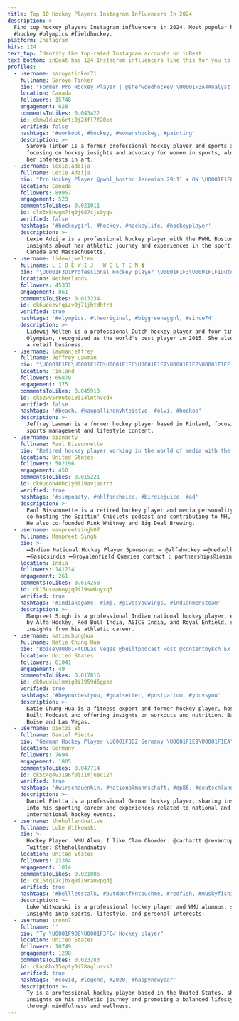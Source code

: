 ```yaml
---
title: Top 10 Hockey Players Instagram Influencers In 2024
description: >-
  Find top hockey players Instagram influencers in 2024. Most popular hashtags:
  #hockey #olympics #fieldhockey.
platform: Instagram
hits: 124
text_top: Identify the top-rated Instagram accounts on inBeat.
text_bottom: inBeat has 124 Instagram influencers like this for you to connect with.
profiles:
  - username: saroyatinker71
    fullname: Saroya Tinker
    bio: "Former Pro Hockey Player | @sherwoodhockey \U0001F3A4Analyst @cbc.sports @thepwhlofficial \U0001F3A5Host/Producer #BDB \U0001F478\U0001F3FD@blackgirlhockeyclubca \U0001F3A8@paintink.studio \U0001F393Yale"
    location: Canada
    followers: 15748
    engagement: 628
    commentsToLikes: 0.043422
    id: ckmw1duzs6rti0j23fl7f20pb
    verified: false
    hashtags: '#workout, #hockey, #womenshockey, #painting'
    description: >-
      Saroya Tinker is a former professional hockey player and sports analyst,
      focusing on hockey insights and advocacy for women in sports, alongside
      her interests in art.
  - username: lexie.adzija
    fullname: Lexie Adzija
    bio: "Pro Hockey Player @pwhl_boston Jeremiah 29:11 ✟ ON \U0001F1E8\U0001F1E6, MA \U0001F1FA\U0001F1F8"
    location: Canada
    followers: 89957
    engagement: 523
    commentsToLikes: 0.021011
    id: clo3xkhugm7fq0j087cjs0yqw
    verified: false
    hashtags: '#hockeygirl, #hockey, #hockeylife, #hockeyplayer'
    description: >-
      Lexie Adzija is a professional hockey player with the PWHL Boston, sharing
      insights about her athletic journey and experiences in the sport. Based in
      Canada and Massachusetts.
  - username: lidewijwelten
    fullname: L I D E W I J   W E L T E N �
    bio: "\U0001F3D1Professional Hockey player \U0001F1F3\U0001F1F1Dutch national team \U0001F9474 times Olympian |Olympic Champion 08/12/21 ⭐️Best player in the world 2015 \U0001F6CDCo-owner @shopbyjuli"
    location: Netherlands
    followers: 45331
    engagement: 861
    commentsToLikes: 0.013234
    id: ck6ueezvfqizv0j71jhtdhfrd
    verified: true
    hashtags: '#olympics, #theoriginal, #biggreeneggnl, #since74'
    description: >-
      Lidewij Welten is a professional Dutch hockey player and four-time
      Olympian, recognized as the world's best player in 2015. She also co-owns
      a retail business.
  - username: lawmanjeffrey
    fullname: Jeffrey Lawman
    bio: "\U0001F1EC\U0001F1ED\U0001F1EC\U0001F1E7\U0001F1EB\U0001F1EE Ex-Hockey player Management: @mumahelsinki"
    location: Finland
    followers: 66879
    engagement: 375
    commentsToLikes: 0.045913
    id: ck5zwv5r06toi0i14lntnvcdx
    verified: false
    hashtags: '#beach, #kaupallinenyhteistyo, #olvi, #hookoo'
    description: >-
      Jeffrey Lawman is a former hockey player based in Finland, focusing on
      sports management and lifestyle content.
  - username: biznasty
    fullname: Paul Bissonnette
    bio: "Retired hockey player working in the world of media with the @spittinchiclets podcast & @nhlontnt. Co-founder of @pinkwhitney & @bigdealbrewing. \U0001F920\U0001F3D2\U0001F37A"
    location: United States
    followers: 502196
    engagement: 450
    commentsToLikes: 0.015221
    id: ck0ucoh40hc1y0i19avjasrrd
    verified: true
    hashtags: '#simpnasty, #nhlfanchoice, #birdiejuice, #ad'
    description: >-
      Paul Bissonnette is a retired hockey player and media personality,
      co-hosting the Spittin' Chiclets podcast and contributing to NHL on TNT.
      He also co-founded Pink Whitney and Big Deal Brewing.
  - username: manpreetsingh07
    fullname: Manpreet Singh
    bio: >-
      ➖Indian National Hockey Player Sponsored ➖ @alfahockey ➖@redbullindia
      ➖@asicsindia ➖@royalenfield Queries contact : partnerships@iosindia.com
    location: India
    followers: 141214
    engagement: 261
    commentsToLikes: 0.614258
    id: ck15uxea6oyjq0i19sw6uyxq3
    verified: true
    hashtags: '#indiakagame, #imj, #givesyouwings, #indianmensteam'
    description: >-
      Manpreet Singh is a professional Indian national hockey player, endorsed
      by Alfa Hockey, Red Bull India, ASICS India, and Royal Enfield, sharing
      insights from his athletic career.
  - username: katiechunghua
    fullname: Katie Chung Hua
    bio: "Boise\U0001F4CDLas Vegas @builtpodcast Host @contentbykch Ex Hockey Player Fitness Expert Get my WORKOUTS & NUTRITION GUIDE\U0001F447\U0001F3FC"
    location: United States
    followers: 61041
    engagement: 49
    commentsToLikes: 0.017816
    id: ck0vuxlulmmig0i1959d6gpbb
    verified: true
    hashtags: '#beyourbestyou, #goalsetter, #postpartum, #youvsyou'
    description: >-
      Katie Chung Hua is a fitness expert and former hockey player, hosting the
      Built Podcast and offering insights on workouts and nutrition. Based in
      Boise and Las Vegas.
  - username: pietzi_86
    fullname: Daniel Pietta
    bio: "German Hockey Player \U0001F3D2 Germany \U0001F1E9\U0001F1EA"
    location: Germany
    followers: 7694
    engagement: 1805
    commentsToLikes: 0.047714
    id: ck5c4g4v31a6f0i11mjuec12n
    verified: true
    hashtags: '#wirschauenhin, #nationalmannschaft, #dp86, #deutschlandcup'
    description: >-
      Daniel Pietta is a professional German hockey player, sharing insights
      into his sporting career and experiences related to national and
      international hockey events.
  - username: thehollandnative
    fullname: Luke Witkowski
    bio: >-
      Hockey Player. WMU Alum. I like Clam Chowder. @carhartt @revantoptics
      Twitter: @thehollandnativ
    location: United States
    followers: 23364
    engagement: 1014
    commentsToLikes: 0.021086
    id: ck15tq17cjbxq0i19ra0vpgdj
    verified: true
    hashtags: '#bellletstalk, #butdontfkntouchme, #redfish, #muskyfishing'
    description: >-
      Luke Witkowski is a professional hockey player and WMU alumnus, sharing
      insights into sports, lifestyle, and personal interests.
  - username: tronn7
    fullname: ''
    bio: "Ty \U0001F9D8\U0001F3FC‍♂️ Hockey player"
    location: United States
    followers: 10749
    engagement: 1298
    commentsToLikes: 0.023283
    id: ckap8bx15npty0i78agluzvs3
    verified: true
    hashtags: '#covid, #legend, #2020, #happynewyear'
    description: >-
      Ty is a professional hockey player based in the United States, sharing
      insights on his athletic journey and promoting a balanced lifestyle
      through mindfulness and wellness.
---
```


